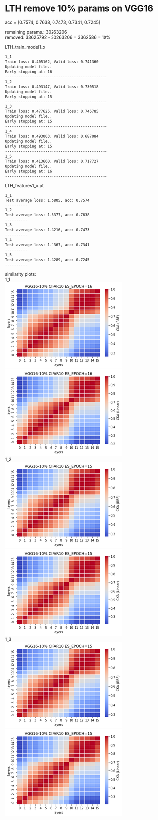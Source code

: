# LTH remove 10% params on VGG16

acc = [0.7574, 0.7638, 0.7473, 0.7341, 0.7245]

remaining params.: 30263206 <br>
removed: 33625792 - 30263206 = 3362586 = 10%

LTH_train_model1_x
```
1_1
Train loss: 0.405162, Valid loss: 0.741360
Updating model file...
Early stopping at: 16
----------------------------------------------
1_2
Train loss: 0.493147, Valid loss: 0.730518
Updating model file...
Early stopping at: 15
----------------------------------------------
1_3
Train loss: 0.477625, Valid loss: 0.745785
Updating model file...
Early stopping at: 15
----------------------------------------------
1_4
Train loss: 0.493003, Valid loss: 0.687084
Updating model file...
Early stopping at: 15
----------------------------------------------
1_5
Train loss: 0.413660, Valid loss: 0.717727
Updating model file...
Early stopping at: 16
----------------------------------------------
```

LTH_features1_x.pt
```
1_1
Test average loss: 1.5805, acc: 0.7574
----------
1_2
Test average loss: 1.5377, acc: 0.7638
----------
1_3
Test average loss: 1.3216, acc: 0.7473
----------
1_4
Test average loss: 1.1367, acc: 0.7341
----------
1_5
Test average loss: 1.3289, acc: 0.7245
----------
```

similarity plots: <br>
1_1<br>
![lth1_1rbf](lth1_1rbf.png) ![lth1_1linear](lth1_1linear.png)<br>
1_2<br>
![lth1_2rbf](lth1_2rbf.png) ![lth1_2linear](lth1_2linear.png)<br>
1_3<br>
![lth1_3rbf](lth1_3rbf.png) ![lth1_3linear](lth1_3linear.png)<br>

